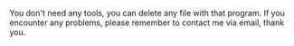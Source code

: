 You don't need any tools, you can delete any file with that program. If you encounter any problems, please remember to contact me via email, thank you.
